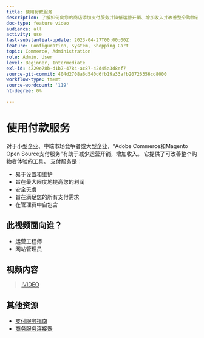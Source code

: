 ```yaml
---
title: 使用付款服务
description: 了解如何向您的商店添加支付服务并降低运营开销、增加收入并改善整个购物者体验。
doc-type: feature video
audience: all
activity: use
last-substantial-update: 2023-04-27T00:00:00Z
feature: Configuration, System, Shopping Cart
topic: Commerce, Administration
role: Admin, User
level: Beginner, Intermediate
exl-id: 4229e78b-d1b7-4784-ac87-42d45a3d8ef7
source-git-commit: 404d2708a6d540d6fb19a33afb20726356cd8000
workflow-type: tm+mt
source-wordcount: '119'
ht-degree: 0%

---
```


# 使用付款服务

对于小型企业、中端市场竞争者或大型企业，“Adobe Commerce和Magento Open Source支付服务”有助于减少运营开销，增加收入。 它提供了可改善整个购物者体验的工具。 支付服务是：

- 易于设置和维护
- 旨在最大限度地提高您的利润
- 安全无虞
- 旨在满足您的所有支付需求
- 在管理员中自包含

## 此视频面向谁？

- 运营工程师
- 网站管理员

## 视频内容

>[!VIDEO](https://video.tv.adobe.com/v/343990?quality=12&learn=on)

## 其他资源

- [支付服务指南](https://experienceleague.adobe.com/docs/commerce-merchant-services/payment-services/guide-overview.html)
- [商务服务连接器](https://experienceleague.adobe.com/docs/commerce-merchant-services/user-guides/integration-services/saas.html)
